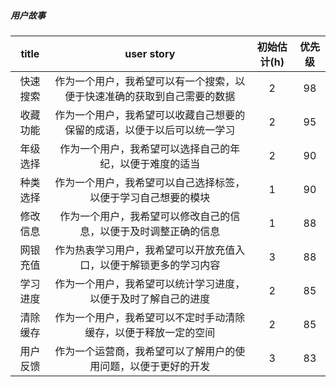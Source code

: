 ##### 用户故事

|  title   |                          user story                          | 初始估计(h) | 优先级 |
| :------: | :----------------------------------------------------------: | :---------: | :----: |
| 快速搜索 | 作为一个用户，我希望可以有一个搜索，以便于快速准确的获取到自己需要的数据 |      2      |   98   |
| 收藏功能 | 作为一个用户，我希望可以收藏自己想要的保留的成语，以便于以后可以统一学习 |      2      |   95   |
| 年级选择 |   作为一个用户，我希望可以选择自己的年纪，以便于难度的适当   |      2      |   90   |
| 种类选择 | 作为一个用户，我希望可以自己选择标签，以便于学习自己想要的模块 |      1      |   90   |
| 修改信息 | 作为一个用户，我希望可以修改自己的信息，以便于及时调整正确的信息 |      1      |   88   |
| 网银充值 | 作为热衷学习用户，我希望可以开放充值入口，以便于解锁更多的学习内容 |      3      |   88   |
| 学习进度 | 作为一个用户，我希望可以统计学习进度，以便于及时了解自己的进度 |      2      |   85   |
| 清除缓存 | 作为一个用户，我希望可以不定时手动清除缓存，以便于释放一定的空间 |      2      |   85   |
| 用户反馈 | 作为一个运营商，我希望可以了解用户的使用问题，以便于更好的开发 |      3      |   83   |


